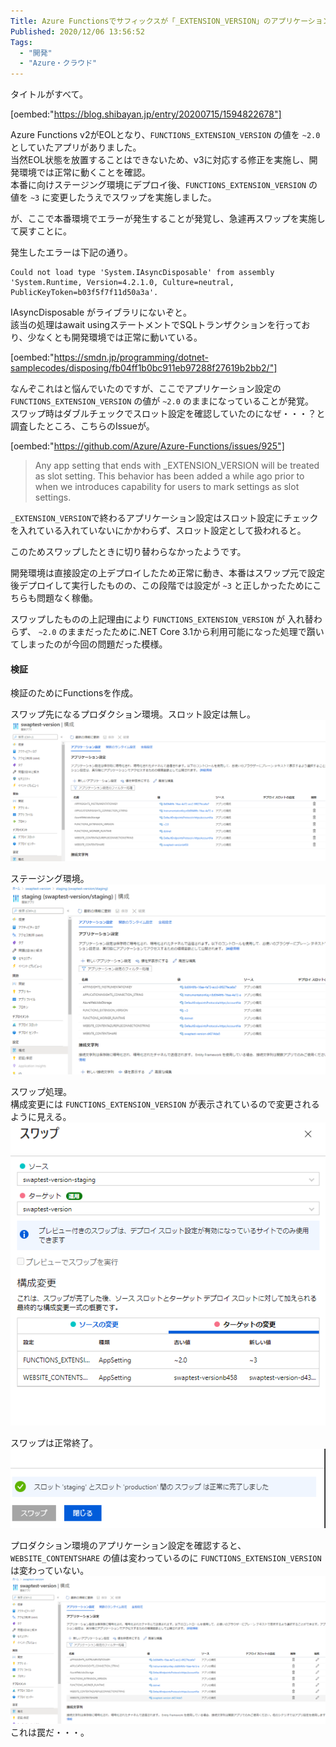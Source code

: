 ```yaml
---
Title: Azure Functionsでサフィックスが「_EXTENSION_VERSION」のアプリケーション設定はスワップ対象外？
Published: 2020/12/06 13:56:52
Tags:
  - "開発"
  - "Azure・クラウド"
---
```

タイトルがすべて。  

[oembed:"https://blog.shibayan.jp/entry/20200715/1594822678"]

Azure Functions v2がEOLとなり、`FUNCTIONS_EXTENSION_VERSION` の値を `~2.0` としていたアプリがありました。  
当然EOL状態を放置することはできないため、v3に対応する修正を実施し、開発環境では正常に動くことを確認。  
本番に向けステージング環境にデプロイ後、`FUNCTIONS_EXTENSION_VERSION` の値を `~3` に変更したうえでスワップを実施しました。  

が、ここで本番環境でエラーが発生することが発覚し、急遽再スワップを実施して戻すことに。  

<!-- more -->

発生したエラーは下記の通り。  
```
Could not load type 'System.IAsyncDisposable' from assembly 'System.Runtime, Version=4.2.1.0, Culture=neutral, PublicKeyToken=b03f5f7f11d50a3a'.
```

IAsyncDisposable がライブラリにないぞと。  
該当の処理はawait usingステートメントでSQLトランザクションを行っており、少なくとも開発環境では正常に動いている。  



[oembed:"https://smdn.jp/programming/dotnet-samplecodes/disposing/fb04ff1b0bc911eb97288f27619b2bb2/"]



なんぞこれはと悩んでいたのですが、ここでアプリケーション設定の `FUNCTIONS_EXTENSION_VERSION` の値が `~2.0` のままになっていることが発覚。  
スワップ時はダブルチェックでスロット設定を確認していたのになぜ・・・？と調査したところ、こちらのIssueが。  



[oembed:"https://github.com/Azure/Azure-Functions/issues/925"]

>Any app setting that ends with _EXTENSION_VERSION will be treated as slot setting. This behavior has been added a while ago prior to when we introduces capability for users to mark settings as slot settings.  

`_EXTENSION_VERSION`で終わるアプリケーション設定はスロット設定にチェックを入れている入れていないにかかわらず、スロット設定として扱われると。  

このためスワップしたときに切り替わらなかったようです。  

開発環境は直接設定の上デプロイしたため正常に動き、本番はスワップ元で設定後デプロイして実行したものの、この段階では設定が `~3` と正しかったためにこちらも問題なく稼働。  

スワップしたものの上記理由により `FUNCTIONS_EXTENSION_VERSION` が 入れ替わらず、 `~2.0` のままだったために.NET Core 3.1から利用可能になった処理で躓いてしまったのが今回の問題だった模様。  

#### 検証
検証のためにFunctionsを作成。

スワップ先になるプロダクション環境。スロット設定は無し。  
![](20201206134306.png) 

ステージング環境。
![](20201206134351.png) 

スワップ処理。  
構成変更には `FUNCTIONS_EXTENSION_VERSION` が表示されているので変更されるように見える。  
![](20201206134656.png) 

スワップは正常終了。  
 ![](20201206135108.png) 

プロダクション環境のアプリケーション設定を確認すると、 `WEBSITE_CONTENTSHARE` の値は変わっているのに `FUNCTIONS_EXTENSION_VERSION` は変わっていない。  
![](20201206135529.png) 
これは罠だ・・・。
